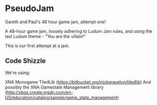 PseudoJam
=========

Gareth and Paul's 48 hour game jam, attempt one!

A 48-hour game jam, loosely adhering to Ludum Jam rules, and using the last Ludum theme - "You are the villain!"

This is our first attempt at a jam.

Code Shizzle
------------

We're using: 

XNA
Monogame
TiledLib (https://bitbucket.org/nickgravelyn/tiledlib)
And possibly the XNA Gamestate Management library (http://xbox.create.msdn.com/en-US/education/catalog/sample/game_state_management)
